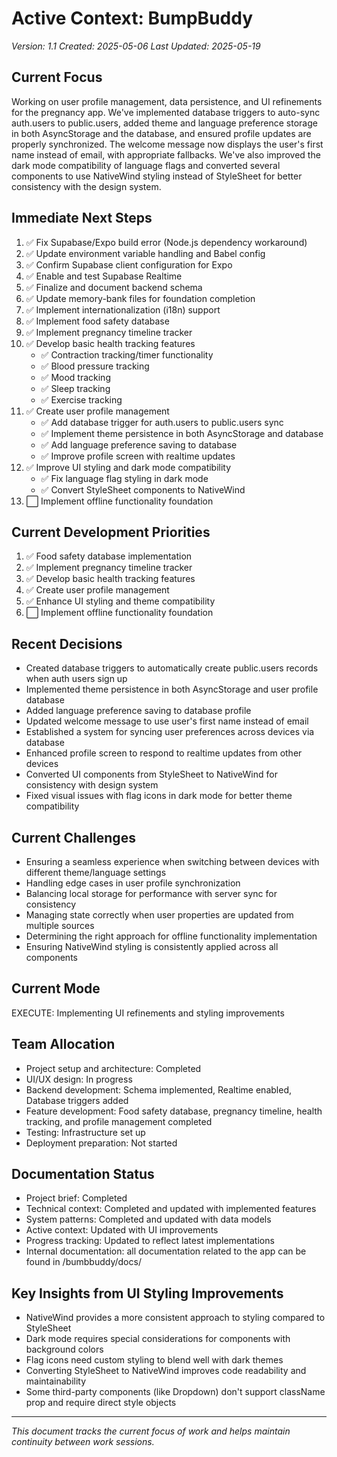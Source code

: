 # Active Context: BumpBuddy

_Version: 1.1_
_Created: 2025-05-06_
_Last Updated: 2025-05-19_

## Current Focus

Working on user profile management, data persistence, and UI refinements for the pregnancy app. We've implemented database triggers to auto-sync auth.users to public.users, added theme and language preference storage in both AsyncStorage and the database, and ensured profile updates are properly synchronized. The welcome message now displays the user's first name instead of email, with appropriate fallbacks. We've also improved the dark mode compatibility of language flags and converted several components to use NativeWind styling instead of StyleSheet for better consistency with the design system.

## Immediate Next Steps

1. ✅ Fix Supabase/Expo build error (Node.js dependency workaround)
2. ✅ Update environment variable handling and Babel config
3. ✅ Confirm Supabase client configuration for Expo
4. ✅ Enable and test Supabase Realtime
5. ✅ Finalize and document backend schema
6. ✅ Update memory-bank files for foundation completion
7. ✅ Implement internationalization (i18n) support
8. ✅ Implement food safety database
9. ✅ Implement pregnancy timeline tracker
10. ✅ Develop basic health tracking features
    - ✅ Contraction tracking/timer functionality
    - ✅ Blood pressure tracking
    - ✅ Mood tracking
    - ✅ Sleep tracking
    - ✅ Exercise tracking
11. ✅ Create user profile management
    - ✅ Add database trigger for auth.users to public.users sync
    - ✅ Implement theme persistence in both AsyncStorage and database
    - ✅ Add language preference saving to database
    - ✅ Improve profile screen with realtime updates
12. ✅ Improve UI styling and dark mode compatibility
    - ✅ Fix language flag styling in dark mode
    - ✅ Convert StyleSheet components to NativeWind
13. ⬜ Implement offline functionality foundation

## Current Development Priorities

1. ✅ Food safety database implementation
2. ✅ Implement pregnancy timeline tracker
3. ✅ Develop basic health tracking features
4. ✅ Create user profile management
5. ✅ Enhance UI styling and theme compatibility
6. ⬜ Implement offline functionality foundation

## Recent Decisions

- Created database triggers to automatically create public.users records when auth users sign up
- Implemented theme persistence in both AsyncStorage and user profile database
- Added language preference saving to database profile
- Updated welcome message to use user's first name instead of email
- Established a system for syncing user preferences across devices via database
- Enhanced profile screen to respond to realtime updates from other devices
- Converted UI components from StyleSheet to NativeWind for consistency with design system
- Fixed visual issues with flag icons in dark mode for better theme compatibility

## Current Challenges

- Ensuring a seamless experience when switching between devices with different theme/language settings
- Handling edge cases in user profile synchronization
- Balancing local storage for performance with server sync for consistency
- Managing state correctly when user properties are updated from multiple sources
- Determining the right approach for offline functionality implementation
- Ensuring NativeWind styling is consistently applied across all components

## Current Mode

EXECUTE: Implementing UI refinements and styling improvements

## Team Allocation

- Project setup and architecture: Completed
- UI/UX design: In progress
- Backend development: Schema implemented, Realtime enabled, Database triggers added
- Feature development: Food safety database, pregnancy timeline, health tracking, and profile management completed
- Testing: Infrastructure set up
- Deployment preparation: Not started

## Documentation Status

- Project brief: Completed
- Technical context: Completed and updated with implemented features
- System patterns: Completed and updated with data models
- Active context: Updated with UI improvements
- Progress tracking: Updated to reflect latest implementations
- Internal documentation: all documentation related to the app can be found in /bumbbuddy/docs/

## Key Insights from UI Styling Improvements

- NativeWind provides a more consistent approach to styling compared to StyleSheet
- Dark mode requires special considerations for components with background colors
- Flag icons need custom styling to blend well with dark themes
- Converting StyleSheet to NativeWind improves code readability and maintainability
- Some third-party components (like Dropdown) don't support className prop and require direct style objects

---

_This document tracks the current focus of work and helps maintain continuity between work sessions._
